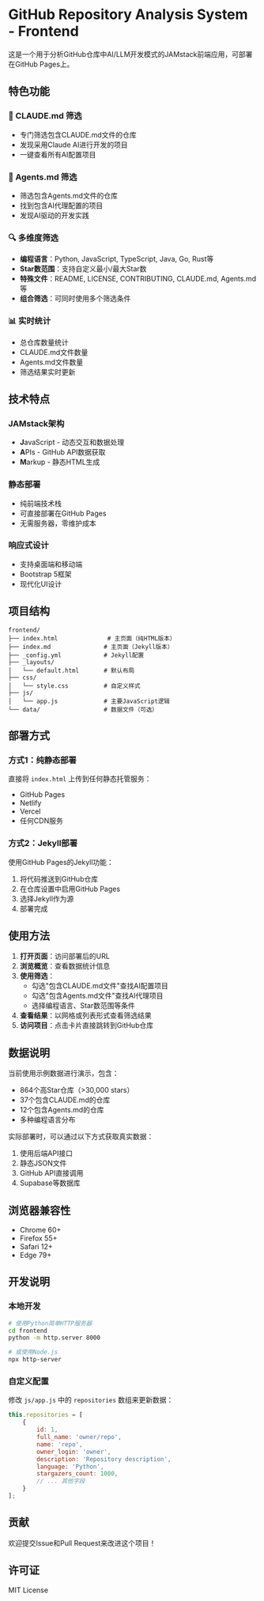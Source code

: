 # GitHub Repository Analysis System - Frontend

这是一个用于分析GitHub仓库中AI/LLM开发模式的JAMstack前端应用，可部署在GitHub Pages上。

## 特色功能

### 🎯 CLAUDE.md 筛选
- 专门筛选包含CLAUDE.md文件的仓库
- 发现采用Claude AI进行开发的项目
- 一键查看所有AI配置项目

### 🤖 Agents.md 筛选  
- 筛选包含Agents.md文件的仓库
- 找到包含AI代理配置的项目
- 发现AI驱动的开发实践

### 🔍 多维度筛选
- **编程语言**：Python, JavaScript, TypeScript, Java, Go, Rust等
- **Star数范围**：支持自定义最小/最大Star数
- **特殊文件**：README, LICENSE, CONTRIBUTING, CLAUDE.md, Agents.md等
- **组合筛选**：可同时使用多个筛选条件

### 📊 实时统计
- 总仓库数量统计
- CLAUDE.md文件数量
- Agents.md文件数量
- 筛选结果实时更新

## 技术特点

### JAMstack架构
- **J**avaScript - 动态交互和数据处理
- **A**PIs - GitHub API数据获取
- **M**arkup - 静态HTML生成

### 静态部署
- 纯前端技术栈
- 可直接部署在GitHub Pages
- 无需服务器，零维护成本

### 响应式设计
- 支持桌面端和移动端
- Bootstrap 5框架
- 现代化UI设计

## 项目结构

```
frontend/
├── index.html              # 主页面（纯HTML版本）
├── index.md               # 主页面（Jekyll版本）
├── _config.yml            # Jekyll配置
├── _layouts/
│   └── default.html       # 默认布局
├── css/
│   └── style.css          # 自定义样式
├── js/
│   └── app.js             # 主要JavaScript逻辑
└── data/                  # 数据文件（可选）
```

## 部署方式

### 方式1：纯静态部署
直接将 `index.html` 上传到任何静态托管服务：
- GitHub Pages
- Netlify  
- Vercel
- 任何CDN服务

### 方式2：Jekyll部署
使用GitHub Pages的Jekyll功能：
1. 将代码推送到GitHub仓库
2. 在仓库设置中启用GitHub Pages
3. 选择Jekyll作为源
4. 部署完成

## 使用方法

1. **打开页面**：访问部署后的URL
2. **浏览概览**：查看数据统计信息
3. **使用筛选**：
   - 勾选"包含CLAUDE.md文件"查找AI配置项目
   - 勾选"包含Agents.md文件"查找AI代理项目
   - 选择编程语言、Star数范围等条件
4. **查看结果**：以网格或列表形式查看筛选结果
5. **访问项目**：点击卡片直接跳转到GitHub仓库

## 数据说明

当前使用示例数据进行演示，包含：
- 864个高Star仓库（>30,000 stars）
- 37个包含CLAUDE.md的仓库
- 12个包含Agents.md的仓库
- 多种编程语言分布

实际部署时，可以通过以下方式获取真实数据：
1. 使用后端API接口
2. 静态JSON文件
3. GitHub API直接调用
4. Supabase等数据库

## 浏览器兼容性

- Chrome 60+
- Firefox 55+
- Safari 12+
- Edge 79+

## 开发说明

### 本地开发
```bash
# 使用Python简单HTTP服务器
cd frontend
python -m http.server 8000

# 或使用Node.js
npx http-server
```

### 自定义配置
修改 `js/app.js` 中的 `repositories` 数组来更新数据：
```javascript
this.repositories = [
    {
        id: 1,
        full_name: 'owner/repo',
        name: 'repo',
        owner_login: 'owner',
        description: 'Repository description',
        language: 'Python',
        stargazers_count: 1000,
        // ... 其他字段
    }
];
```

## 贡献

欢迎提交Issue和Pull Request来改进这个项目！

## 许可证

MIT License